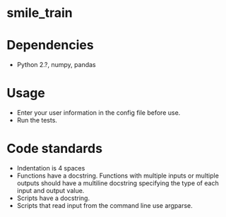 smile_train
===========

# Dependencies
* Python 2.?, numpy, pandas

# Usage
* Enter your user information in the config file before use.
* Run the tests.

# Code standards
* Indentation is 4 spaces
* Functions have a docstring. Functions with multiple inputs or multiple outputs should have a multiline docstring specifying the type of each input and output value.
* Scripts have a docstring.
* Scripts that read input from the command line use argparse.